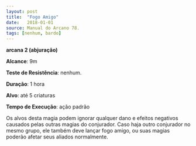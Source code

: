 ```yaml
---
layout: post
title:  "Fogo Amigo"
date:   2018-01-01
source: Manual do Arcano 78.
tags: [nenhum, bardo]
---
```


**arcana 2 (abjuração)**

**Alcance**: 9m

**Teste de Resistência**: nenhum.

**Duração**: 1 hora

**Alvo**: até 5 criaturas

**Tempo de Execução**: ação padrão

Os alvos desta magia podem ignorar qualquer dano e efeitos negativos causados pelas outras magias do conjurador.
Caso haja outro conjurador no mesmo grupo, ele também deve lançar fogo amigo, ou suas magias poderão afetar seus aliados normalmente.
